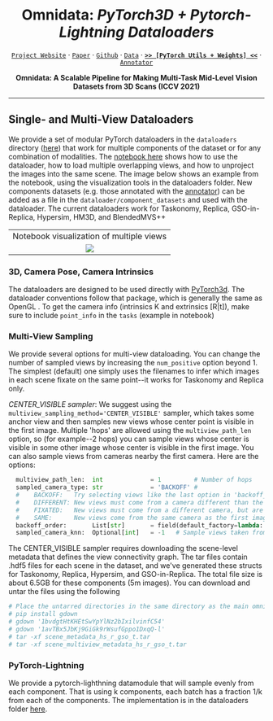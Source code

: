 <div align="center">


# Omnidata: _PyTorch3D + Pytorch-Lightning Dataloaders_
[`Project Website`](https://omnidata.vision) &centerdot; [`Paper`](https://arxiv.org/abs/2110.04994) &centerdot; [`Github`](https://github.com/EPFL-VILAB/omnidata-tools/tree/main/omnidata_tools/torch) &centerdot; [`Data`](https://github.com/EPFL-VILAB/omnidata/tree/main/omnidata_tools/dataset#readme) &centerdot; [**`>> [PyTorch Utils + Weights] <<`**](https://github.com/EPFL-VILAB/omnidata/tree/main/omnidata_tools/torch#readme) &centerdot;  [`Annotator`](https://github.com/EPFL-VILAB/omnidata-tools/tree/main/omnidata_annotator#readme) 

**Omnidata: A Scalable Pipeline for Making Multi-Task Mid-Level Vision Datasets from 3D Scans (ICCV 2021)**

</div>


---

## Single- and Multi-View Dataloaders
We provide a set of modular PyTorch dataloaders in the `dataloaders` directory ([here](https://github.com/EPFL-VILAB/omnidata/tree/main/omnidata_tools/torch/dataloader)) that work for multiple components of the dataset or for any combination of modalities. The [notebook here](https://github.com/EPFL-VILAB/omnidata/blob/main/omnidata_tools/torch/00_usage_dataloader.ipynb) shows how to use the dataloader, how to load multiple overlapping views, and how to unproject the images into the same scene. The image below shows an example from the notebook, using the visualization tools in the dataloaders folder. New components datasets (e.g. those annotated with the [annotator](https://github.com/EPFL-VILAB/omnidata/tree/main/omnidata_annotator)) can be added as a file in the `dataloader/component_datasets` and used with the dataloader. The current dataloaders work for Taskonomy, Replica, GSO-in-Replica, Hypersim, HM3D, and BlendedMVS++

| |
| :-------------:|
| Notebook visualization of multiple views |
| ![](https://user-images.githubusercontent.com/5157485/205193809-f5bb1759-d7b6-4157-8b60-fb595bbe57bf.png) |


### 3D, Camera Pose, Camera Intrinsics
The dataloaders are designed to be used directly with [PyTorch3d](https://pytorch3d.org/). The dataloader conventions follow that package, which is generally the same as OpenGL . To get the camera info (intrinsics K and extrinsics [R|t]), make sure to include `point_info` in the `tasks` (example in notebook)

### Multi-View Sampling
We provide several options for multi-view dataloading. You can change the number of sampled views by increasing the `num_positive` option beyond 1. The simplest (default) one simply uses the filenames to infer which images in each scene fixate on the same point--it works for Taskonomy and Replica only.

*CENTER_VISIBLE sampler*: We suggest using the `multiview_sampling_method='CENTER_VISIBLE'` sampler, which takes some anchor view and then samples new views whose center point is visible in the first image. Multiple 'hops' are allowed using the `multiview_path_len` option, so (for example--2 hops) you can sample views whose center is visible in some other image whose center is visible in the first image. You can also sample views from cameras nearby the first camera. 
Here are the options:
```python
  multiview_path_len:  int             = 1         # Number of hops
  sampled_camera_type: str             = 'BACKOFF' # 
  #    BACKOFF:   Try selecting views like the last option in 'backoff_order', and if not possible then second last, etc.
  #    DIFFERENT: New views must come from a camera different than the first, and not be fixated on the same 3D point
  #    FIXATED:   New views must come from a different camera, but are fixated on the same 3D points
  #    SAME:      New views come from the same camera as the first image, but are fixated somewhere else
  backoff_order:       List[str]       = field(default_factory=lambda: ['SAME', 'FIXATED', 'DIFFERENT'])
  sampled_camera_knn:  Optional[int]   = -1   # Sample views taken from K nearest cameras (in 3D space). -1 allows any camera.
```

The CENTER_VISIBLE sampler requires downloading the scene-level metadata that defines the view connectivity graph. The tar files contain .hdf5 files for each scene in the dataset, and we've generated these structs for Taskonomy, Replica, Hypersim, and GSO-in-Replica. The total file size is about 6.5GB for these components (5m images). You can download and untar the files using the following
```bash
# Place the untarred directories in the same directory as the main omnidata dataset. 
# pip install gdown
# gdown '1bvdgtHtKHEtSwYpYlNz2bIxilvinfC54'
# gdown '1avTBx5JbKj9GiGk9rWsufGppo1DxqQ-l'
# tar -xf scene_metadata_hs_r_gso_t.tar
# tar -xf scene_multiview_metadata_hs_r_gso_t.tar
````

### PyTorch-Lightning
We provide a pytorch-lighthning datamodule that will sample evenly from each component. That is using k components, each batch has a fraction 1/k from each of the components. The implementation is in the dataloaders folder [here](https://github.com/EPFL-VILAB/omnidata/blob/main/omnidata_tools/torch/dataloader/pytorch_lightning_datamodule.py).
